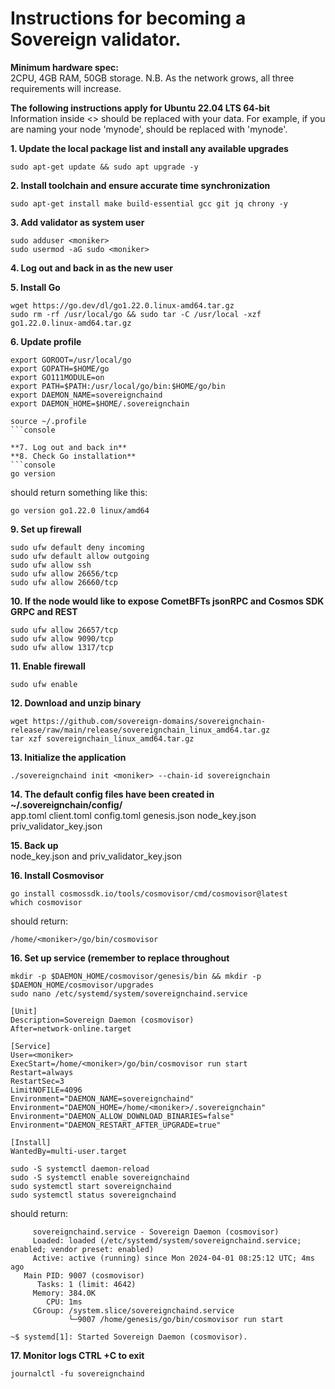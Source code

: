# Instructions for becoming a Sovereign validator.

**Minimum hardware spec:**  
2CPU, 4GB RAM, 50GB storage. N.B. As the network grows, all three requirements will increase.

**The following instructions apply for Ubuntu 22.04 LTS 64-bit**  
Information inside <> should be replaced with your data. For example, if you are naming your node 'mynode', <moniker> should be replaced with 'mynode'.  

**1. Update the local package list and install any available upgrades**  
```console
sudo apt-get update && sudo apt upgrade -y
```

**2. Install toolchain and ensure accurate time synchronization**  
```console
sudo apt-get install make build-essential gcc git jq chrony -y
```

**3. Add validator as system user**  
```console
sudo adduser <moniker>  
sudo usermod -aG sudo <moniker>
```

**4. Log out and back in as the new user**

**5. Install Go**
```console
wget https://go.dev/dl/go1.22.0.linux-amd64.tar.gz
sudo rm -rf /usr/local/go && sudo tar -C /usr/local -xzf go1.22.0.linux-amd64.tar.gz
```

**6. Update profile**
```console
export GOROOT=/usr/local/go
export GOPATH=$HOME/go
export GO111MODULE=on
export PATH=$PATH:/usr/local/go/bin:$HOME/go/bin
export DAEMON_NAME=sovereignchaind
export DAEMON_HOME=$HOME/.sovereignchain
```

```console
source ~/.profile
```console

**7. Log out and back in**
**8. Check Go installation**
```console
go version
```
should return something like this:
```console
go version go1.22.0 linux/amd64
```

**9. Set up firewall**
```console
sudo ufw default deny incoming
sudo ufw default allow outgoing
sudo ufw allow ssh
sudo ufw allow 26656/tcp
sudo ufw allow 26660/tcp
```

**10. If the node would like to expose CometBFTs jsonRPC and Cosmos SDK GRPC and REST**
```console
sudo ufw allow 26657/tcp
sudo ufw allow 9090/tcp
sudo ufw allow 1317/tcp
```

**11. Enable firewall**
```console
sudo ufw enable
```

**12. Download and unzip binary**
```console
wget https://github.com/sovereign-domains/sovereignchain-release/raw/main/release/sovereignchain_linux_amd64.tar.gz
tar xzf sovereignchain_linux_amd64.tar.gz
```

**13. Initialize the application**
```console
./sovereignchaind init <moniker> --chain-id sovereignchain
```
**14. The default config files have been created in ~/.sovereignchain/config/**  
app.toml  client.toml  config.toml  genesis.json  node_key.json  priv_validator_key.json

**15. Back up**  
node_key.json and priv_validator_key.json

**16. Install Cosmovisor**
```console
go install cosmossdk.io/tools/cosmovisor/cmd/cosmovisor@latest
which cosmovisor
```
should return:
```console
/home/<moniker>/go/bin/cosmovisor
```

**16. Set up service (remember to replace <moniker> throughout**
```console
mkdir -p $DAEMON_HOME/cosmovisor/genesis/bin && mkdir -p $DAEMON_HOME/cosmovisor/upgrades
sudo nano /etc/systemd/system/sovereignchaind.service
```
```console
[Unit]
Description=Sovereign Daemon (cosmovisor)
After=network-online.target

[Service]
User=<moniker>
ExecStart=/home/<moniker>/go/bin/cosmovisor run start
Restart=always
RestartSec=3
LimitNOFILE=4096
Environment="DAEMON_NAME=sovereignchaind"
Environment="DAEMON_HOME=/home/<moniker>/.sovereignchain"
Environment="DAEMON_ALLOW_DOWNLOAD_BINARIES=false"
Environment="DAEMON_RESTART_AFTER_UPGRADE=true"

[Install]
WantedBy=multi-user.target
```

```console
sudo -S systemctl daemon-reload
sudo -S systemctl enable sovereignchaind
sudo systemctl start sovereignchaind
sudo systemctl status sovereignchaind
```
should return:
```console
     sovereignchaind.service - Sovereign Daemon (cosmovisor)
     Loaded: loaded (/etc/systemd/system/sovereignchaind.service; enabled; vendor preset: enabled)
     Active: active (running) since Mon 2024-04-01 08:25:12 UTC; 4ms ago
   Main PID: 9007 (cosmovisor)
      Tasks: 1 (limit: 4642)
     Memory: 384.0K
        CPU: 1ms
     CGroup: /system.slice/sovereignchaind.service
             └─9007 /home/genesis/go/bin/cosmovisor run start

~$ systemd[1]: Started Sovereign Daemon (cosmovisor).
```
**17. Monitor logs CTRL +C to exit**
```console
journalctl -fu sovereignchaind
```

